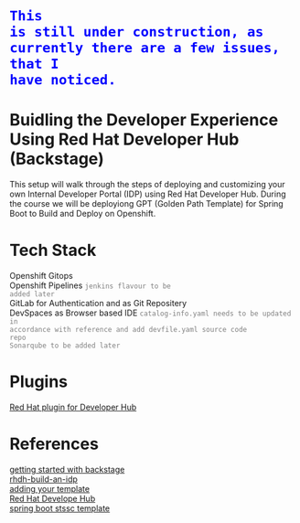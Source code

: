 # <code style="color : blue">This is still under construction, as currently there are a few issues, that  I have noticed.</code>

# Buidling the Developer Experience Using Red Hat Developer Hub (Backstage) 

This setup will walk through the steps of deploying and customizing your own Internal Developer Portal (IDP) using Red Hat Developer Hub.
During the course we will be deployiong GPT (Golden Path Template) for Spring Boot to Build and Deploy on Openshift.
 
# Tech Stack
Openshift Gitops  
Openshift Pipelines   <code style="color : grey">jenkins flavour to be added later</code>  
GitLab for Authentication and as Git Repositery  
DevSpaces as Browser based IDE  <code style="color : grey">catalog-info.yaml needs to be updated in accordance with reference and add devfile.yaml source code repo</code>  
<code style="color : grey">Sonarqube to be added later</code>  

# Plugins  
[Red Hat plugin for Developer Hub](https://docs.redhat.com/en/documentation/red_hat_plug-ins_for_backstage/2.0)  

# References  
[getting started with backstage](https://piotrminkowski.com/2024/06/13/getting-started-with-backstage/)  
[rhdh-build-an-idp](https://github.com/pittar-demos/rhdh-build-an-idp)  
[adding your template](https://backstage.io/docs/features/software-templates/adding-templates)  
[Red Hat Develope Hub](https://docs.redhat.com/en/documentation/red_hat_developer_hub/1.1)  
[spring boot stssc template](https://github.com/burrsutter/spring-boot-stssc-template/tree/main)
